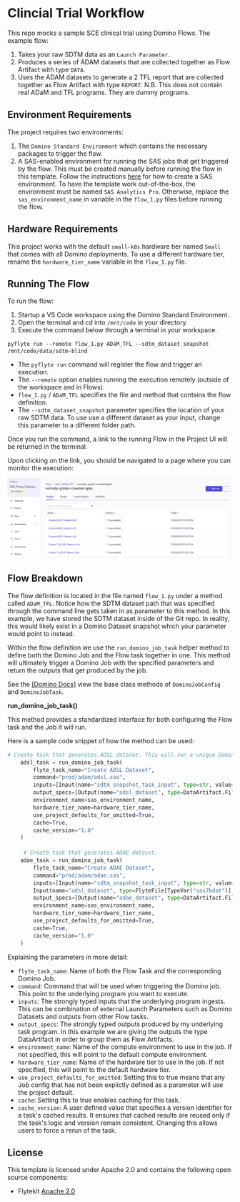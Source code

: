 # Clincial Trial Workflow

This repo mocks a sample SCE clinical trial using Domino Flows. The example flow:

1. Takes your raw SDTM data as an `Launch Parameter`.
2. Produces a series of ADAM datasets that are collected together as Flow Artifact with type `DATA`.
3. Uses the ADAM datasets to generate a 2 TFL report that are collected together as Flow Artifact with type `REPORT`.
N.B. This does not contain real ADaM and TFL programs. They are dummy programs. 

## Environment Requirements

The project requires two environments:

1. The `Domino Standard Environment` which contains the necessary packages to trigger the flow.
2. A SAS-enabled environment for running the SAS jobs that get triggered by the flow. This must be created manually before running the flow in this template. Follow the instructions [here](https://docs.dominodatalab.com/en/latest/user_guide/e7805a/sas-on-domino/#_sas_analytics_for_containers_on_domino) for how to create a SAS environment. To have the template work out-of-the-box, the environment must be named `SAS Analytics Pro`. Otherwise, replace the `sas_environment_name` in variable in the `flow_1.py` files before running the flow.

## Hardware Requirements

This project works with the default `small-k8s` hardware tier named `Small` that comes with all Domino deployments. To use a different hardware tier, rename the `hardware_tier_name` variable in the `flow_1.py` file.

## Running The Flow

To run the flow:

1. Startup a VS Code workspace using the Domino Standard Environment.
2. Open the terminal and cd into `/mnt/code` in your directory. 
3. Execute the command below through a terminal in your workspace.

```
pyflyte run --remote flow_1.py ADaM_TFL --sdtm_dataset_snapshot /mnt/code/data/sdtm-blind
```
- The `pyflyte run` command will register the flow and trigger an execution.
- The `--remote` option enables running the execution remotely (outside of the workspace and in Flows). 
- `flow_1.py` / `ADaM_TFL` specifies the file and method that contains the flow definition.
- The `--sdtm_dataset_snapshot` parameter specifies the location of your raw SDTM data. To use use a different dataset as your input, change this parameter to a different folder path. 

Once you run the command, a link to the running Flow in the Project UI will be returned in the terminal.

Upon clicking on the link, you should be navigated to a page where you can monitor the execution:

![Monitor](https://github.com/dominodatalab/SCE_Flows_Training_Template/blob/13d705d8326c0e789f152580bfed8cdd846bdbc4/screenshots/monitor.jpg?raw=true)

## Flow Breakdown

The flow definition is located in the file named `flow_1.py` under a method called `ADaM_TFL`. Notice how the SDTM dataset path that was specified through the command line gets taken in as parameter to this method. In this example, we have stored the SDTM dataset inside of the Git repo. In reality, this would likely exist in a Domino Dataset snapshot which your parameter would point to instead.

Within the flow definition we use the `run_domino_job_task` helper method to define both the Domino Job and the Flow task together in one. This method will ultimately trigger a Domino Job with the specified parameters and return the outputs that get produced by the job.  

See the [[Domino Docs]](https://docs.dominodatalab.com/en/latest/user_guide/e09156/define-flows/#use-base-classes) view the base class methods of `DominoJobConfig` and `DominoJobTask`.

**run_domino_job_task()**

This method provides a standardized interface for both configuring the Flow task and the Job it will run. 

Here is a sample code snippet of how the method can be used:

```python
# Create task that generates ADSL dataset. This will run a unique Domino job and return its outputs.
    adsl_task = run_domino_job_task(
        flyte_task_name="Create ADSL Dataset",
        command="prod/adam/adsl.sas",
        inputs=[Input(name="sdtm_snapshot_task_input", type=str, value=sdtm_dataset_snapshot)],
        output_specs=[Output(name="adsl_dataset", type=DataArtifact.File(name="adsl.sas7bdat"))],
        environment_name=sas_environment_name,
        hardware_tier_name=hardware_tier_name,
        use_project_defaults_for_omitted=True,
        cache=True,
        cache_version="1.0"
    )

     # Create task that generates ADAE dataset. 
    adae_task = run_domino_job_task(
        flyte_task_name="Create ADAE Dataset",
        command="prod/adam/adae.sas",
        inputs=[Input(name="sdtm_snapshot_task_input", type=str, value=sdtm_dataset_snapshot),
        Input(name="adsl_dataset", type=FlyteFile[TypeVar("sas7bdat")], value=adsl_task["adsl_dataset"])],
        output_specs=[Output(name="adae_dataset", type=DataArtifact.File(name="adae.sas7bdat"))],
        environment_name=sas_environment_name,
        hardware_tier_name=hardware_tier_name,
        use_project_defaults_for_omitted=True,
        cache=True,
        cache_version="1.0"
    )
```
Explaining the parameters in more detail:

- `flyte_task_name`: Name of both the Flow Task and the corresponding Domino Job.
- `command`: Command that will be used when triggering the Domino job. This point to the underlying program you want to execute.
- `inputs`: The strongly typed inputs that the underlying program ingests. This can be combination of external Launch Parameters such as Domino Datasets and outputs from other Flow tasks. 
- `output_specs`: The strongly typed outputs produced by my underlying task program. In this example we are giving the outputs the type DataArtifact in order to group them as Flow Artifacts.
- `environment_name`: Name of the compute environment to use in the job. If not specified, this will point to the default compute environment.
- `hardware_tier_name`: Name of the hardware tier to use in the job. If not specified, this will point to the default hardware tier.
- `use_project_defaults_for_omitted`: Setting this to true means that any Job config that has not been explictly defined as a parameter will use the project default.
- `cache`: Setting this to true enables caching for this task.
- `cache_version`: A user defined value that specifies a version identifier for a task's cached results. It ensures that cached results are reused only if the task's logic and version remain consistent. Changing this allows users to force a rerun of the task. 



## License
This template is licensed under Apache 2.0 and contains the following open source components: 

* Flytekit [Apache 2.0](https://github.com/flyteorg/flytekit/blob/master/LICENSE)
